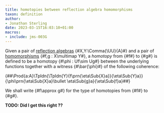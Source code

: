 ```yaml
---
title: homotopies between reflection algebra homomorphisms
taxon: definition
author:
- Jonathan Sterling
date: 2023-03-15T16:03:10+01:00
macros:
- include: jms-003G
---
```


Given a pair of [reflection algebras](jms-003O) {#X,Y:\Comma{\UU}{A}#} and a pair of [homomorphisms](jms-003O) {#f,g : X\multimap Y#}, a *homotopy* from {#f#} to {#g#} is defined to be a homotopy {#\phi : Uf\sim Ug#} between the underlying functions together with a witness {#\bar{\phi}#}  of the following coherence:

{##\Prod{a:A}\TpIdn{\TpIdn{Y}{f\prn{\eta\Sub{X}a}}{\eta\Sub{Y}a}}{\phi\prn{\eta\Sub{X}a}\bullet \eta\Sub{g}a}{\eta\Sub{f}a}##}

We shall write {#f\approx g#} for the type of homotopies from {#f#} to {#g#}.

**TODO: Did I get this right ??**
